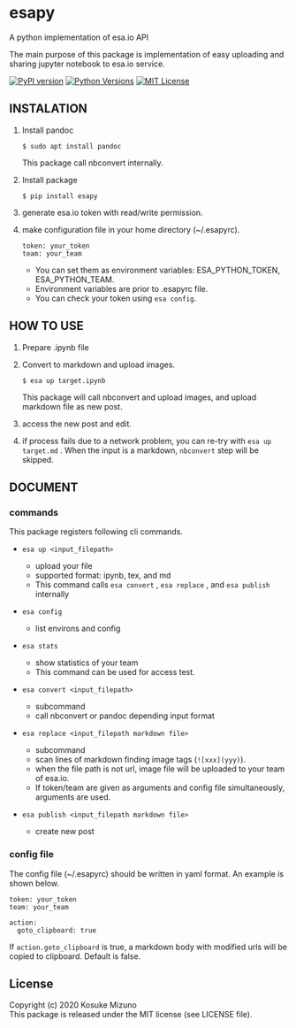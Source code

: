 # esapy

A python implementation of esa.io API

The main purpose of this package is implementation of easy uploading and sharing jupyter notebook to esa.io service.


[![PyPI version](https://badge.fury.io/py/esapy.svg)](https://badge.fury.io/py/esapy) [![Python Versions](https://img.shields.io/pypi/pyversions/esapy.svg)](https://pypi.org/project/esapy/)
[![MIT License](http://img.shields.io/badge/license-MIT-blue.svg?style=flat)](LICENSE)


## INSTALATION

1. Install pandoc

    ```shell
    $ sudo apt install pandoc
    ```
    
    This package call nbconvert internally.

1. Install package

    ```shell
    $ pip install esapy
    ```

1. generate esa.io token with read/write permission.

1. make configuration file in your home directory (~/.esapyrc).

    ```YAML: ~/.esapyrc
    token: your_token
    team: your_team
    ```

    - You can set them as environment variables: ESA_PYTHON_TOKEN, ESA_PYTHON_TEAM.
    - Environment variables are prior to .esapyrc file.
    - You can check your token using `esa config`. 



## HOW TO USE

1. Prepare .ipynb file

1. Convert to markdown and upload images.

    ```shell
    $ esa up target.ipynb
    ```

    This package will call nbconvert and upload images, and upload markdown file as new post.

1. access the new post and edit.

1. if process fails due to a network problem, you can re-try with `esa up target.md` .  When the input is a markdown, `nbconvert` step will be skipped.


## DOCUMENT

### commands
This package registers following cli commands.
- `esa up <input_filepath>`
  - upload your file
  - supported format: ipynb, tex, and md
  - This command calls `esa convert` , `esa replace` , and `esa publish` internally

- `esa config`
  - list environs and config

- `esa stats`
  - show statistics of your team
  - This command can be used for access test.

- `esa convert <input_filepath>`
  - subcommand
  - call nbconvert or pandoc depending input format

- `esa replace <input_filepath markdown file>`
  - subcommand
  - scan lines of markdown finding image tags (`![xxx](yyy)`).
  - when the file path is not url, image file will be uploaded to your team of esa.io.
  - If token/team are given as arguments and config file simultaneously, arguments are used.

- `esa publish <input_filepath markdown file>`
  - create new post


### config file
The config file (~/.esapyrc) should be written in yaml format.
An example is shown below.
```yaml: ~/.esapyrc
token: your_token
team: your_team

action:
  goto_clipboard: true
```

If `action.goto_clipboard` is true, a markdown body with modified urls will be copied to clipboard.  Default is false.

## License
Copyright (c) 2020 Kosuke Mizuno  
This package is released under the MIT license (see LICENSE file).

